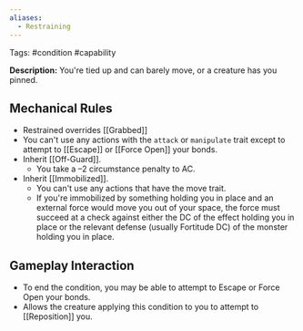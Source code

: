 ```yaml
---
aliases:
  - Restraining
---
```

Tags: #condition #capability

**Description:** You're tied up and can barely move, or a creature has you pinned.

## Mechanical Rules

- Restrained overrides [[Grabbed]]  
- You can't use any actions with the `attack` or `manipulate` trait except to attempt to [[Escape]] or [[Force Open]] your bonds.  
- Inherit [[Off-Guard]].
	- You take a –2 circumstance penalty to AC.  
- Inherit [[Immobilized]].
	- You can't use any actions that have the move trait.
	- If you're immobilized by something holding you in place and an external force would move you out of your space, the force must succeed at a check against either the DC of the effect holding you in place or the relevant defense (usually Fortitude DC) of the monster holding you in place.

## Gameplay Interaction

- To end the condition, you may be able to attempt to Escape or Force Open your bonds.  
- Allows the creature applying this condition to you to attempt to [[Reposition]] you.